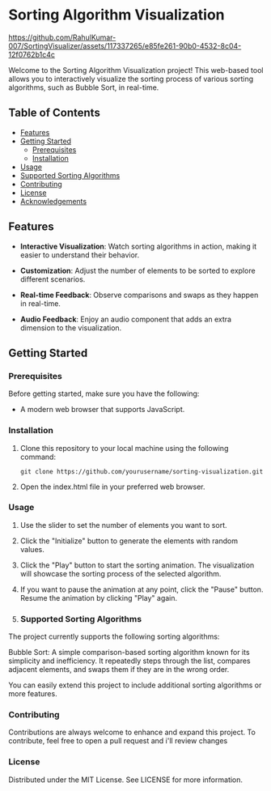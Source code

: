 # Sorting Algorithm Visualization



https://github.com/RahulKumar-007/SortingVisualizer/assets/117337265/e85fe261-90b0-4532-8c04-12f0762b1c4c



Welcome to the Sorting Algorithm Visualization project! This web-based tool allows you to interactively visualize the sorting process of various sorting algorithms, such as Bubble Sort, in real-time.

## Table of Contents

- [Features](#features)
- [Getting Started](#getting-started)
  - [Prerequisites](#prerequisites)
  - [Installation](#installation)
- [Usage](#usage)
- [Supported Sorting Algorithms](#supported-sorting-algorithms)
- [Contributing](#contributing)
- [License](#license)
- [Acknowledgements](#acknowledgements)

## Features

- **Interactive Visualization**: Watch sorting algorithms in action, making it easier to understand their behavior.

- **Customization**: Adjust the number of elements to be sorted to explore different scenarios.

- **Real-time Feedback**: Observe comparisons and swaps as they happen in real-time.

- **Audio Feedback**: Enjoy an audio component that adds an extra dimension to the visualization.

## Getting Started

### Prerequisites

Before getting started, make sure you have the following:

- A modern web browser that supports JavaScript.

### Installation

1. Clone this repository to your local machine using the following command:

   ```
   git clone https://github.com/yourusername/sorting-visualization.git
   ```
2. Open the index.html file in your preferred web browser.

### Usage
1. Use the slider to set the number of elements you want to sort.

2. Click the "Initialize" button to generate the elements with random values.

3. Click the "Play" button to start the sorting animation. The visualization will showcase the sorting process of the selected algorithm.

4. If you want to pause the animation at any point, click the "Pause" button. Resume the animation by clicking "Play" again.

5. ### Supported Sorting Algorithms
The project currently supports the following sorting algorithms:

Bubble Sort: A simple comparison-based sorting algorithm known for its simplicity and inefficiency. It repeatedly steps through the list, compares adjacent elements, and swaps them if they are in the wrong order.

You can easily extend this project to include additional sorting algorithms or more features.

### Contributing
Contributions are always welcome to enhance and expand this project. To contribute, feel free to open a pull request and i'll review changes

### License
Distributed under the MIT License. See LICENSE for more information.

